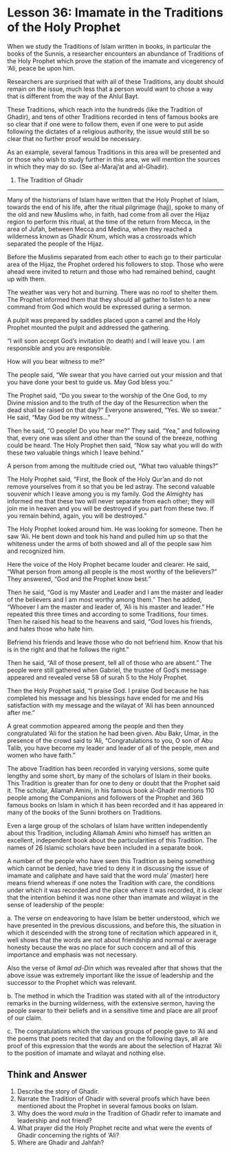 Lesson 36: Imamate in the Traditions of the Holy Prophet
========================================================

When we study the Traditions of Islam written in books, in particular
the books of the Sunnis, a researcher encounters an abundance of
Traditions of the Holy Prophet which prove the station of the imamate
and vicegerency of ‘Ali, peace be upon him.

Researchers are surprised that with ail of these Traditions, any doubt
should remain on the issue, much less that a person would want to chose
a way that is different from the way of the Ahlul Bayt.

These Traditions, which reach into the hundreds (like the Tradition of
Ghadir), and tens of other Traditions recorded in tens of famous books
are so clear that if one were to follow them, even if one were to put
aside following the dictates of a religious authority, the issue would
still be so clear that no further proof would be necessary.

As an example, several famous Traditions in this area will be presented
and or those who wish to study further in this area, we will mention the
sources in which they may do so. (See al-Maraj’at and al-Ghadir).

1. The Tradition of Ghadir
--------------------------

Many of the historians of Islam have written that the Holy Prophet of
Islam, towards the end of his life, after the ritual pilgrimage (hajj),
spoke to many of the old and new Muslims who, in faith, had come from
all over the Hijaz region to perform this ritual, at the time of the
return from Mecca, in the area of Jufah, between Mecca and Medina, when
they reached a wilderness known as Ghadir Khum, which was a crossroads
which separated the people of the Hijaz.

Before the Muslims separated from each other to each go to their
particular area of the Hijaz, the Prophet ordered his followers to stop.
Those who were ahead were invited to return and those who had remained
behind, caught up with them.

The weather was very hot and burning. There was no roof to shelter them.
The Prophet informed them that they should all gather to listen to a new
command from God which would be expressed during a sermon.

A pulpit was prepared by saddles placed upon a camel and the Holy
Prophet mounted the pulpit and addressed the gathering.

“I will soon accept God’s invitation (to death) and I will leave you. I
am responsible and you are responsible.

How will you bear witness to me?”

The people said, “We swear that you have carried out your mission and
that you have done your best to guide us. May God bless you.”

The Prophet said, “Do you swear to the worship of the One God, to my
Divine mission and to the truth of the day of the Resurrection when the
dead shall be raised on that day?” Everyone answered, “Yes. We so
swear.” He said, “May God be my witness...”

Then he said, “O people! Do you hear me?” They said, “Yea,” and
following that, every one was silent and other than the sound of the
breeze, nothing could be heard. The Holy Prophet then said, “Now say
what you will do with these two valuable things which I leave behind.”

A person from among the multitude cried out, “What two valuable things?”

The Holy Prophet said, “First, the Book of the Holy Qur’an and do not
remove yourselves from it so that you be led astray. The second valuable
souvenir which I leave among you is my family. God the Almighty has
informed me that these two will never separate from each other; they
will join me in heaven and you will be destroyed if you part from these
two. If you remain behind, again, you will be destroyed.”

The Holy Prophet looked around him. He was looking for someone. Then he
saw ‘Ali. He bent down and took his hand and pulled him up so that the
whiteness under the arms of both showed and all of the people saw him
and recognized him.

Here the voice of the Holy Prophet became louder and clearer. He said,
“What person from among all people is the most worthy of the
believers?”  
 They answered, “God and the Prophet know best.”

Then he said, “God is my Master and Leader and I am the master and
leader of the believers and I am most worthy among them.” Then he added,
“Whoever I am the master and leader of, ‘Ali is his master and leader.”
He repeated this three times and according to some Traditions, four
times. Then he raised his head to the heavens and said, “God loves his
friends, and hates those who hate him.

Befriend his friends and leave those who do not befriend him. Know that
his is in the right and that he follows the right.”

Then he said, “All of those present, tell all of those who are absent.”
The people were still gathered when Gabriel, the trustee of God’s
message appeared and revealed verse 58 of surah 5 to the Holy Prophet.

Then the Holy Prophet said, “I praise God. I praise God because he has
completed his message and his blessings have ended for me and His
satisfaction with my message and the wilayat of ‘Ali has been announced
after me.”

A great commotion appeared among the people and then they congratulated
‘Ali for the station he had been given. Abu Bakr, Umar, in the presence
of the crowd said to ‘Ali, “Congratulations to you, O son of Abu Talib,
you have become my leader and leader of all of the people, men and women
who have faith.”

The above Tradition has been recorded in varying versions, some quite
lengthy and some short, by many of the scholars of Islam in their books.
This Tradition is greater than for one to deny or doubt that the Prophet
said it. The scholar, Allamah Amini, in his famous book al-Ghadir
mentions 110 people among the Companions and followers of the Prophet
and 360 famous books on Islam in which it has been recorded and it has
appeared in many of the books of the Sunni brothers on Traditions.

Even a large group of the scholars of Islam have written independently
about this Tradition, including Allamah Amini who himself has written an
excellent, independent book about the particularities of this Tradition.
The names of 26 Islamic scholars have been included in a separate book.

A number of the people who have seen this Tradition as being something
which cannot be denied, have tried to deny it in discussing the issue of
imamate and caliphate and have said that the word mula’ (master) here
means friend whereas if one notes the Tradition with care, the
conditions under which it was recorded and the place where it was
recorded, it is clear that the intention behind it was none other than
imamate and wilayat in the sense of leadership of the people:

a. The verse on endeavoring to have Islam be better understood, which we
have presented in the previous discussions, and before this, the
situation in which it descended with the strong tone of recitation which
appeared in it, well shows that the words are not about friendship and
normal or average honesty because the was no place for such concern and
all of this importance and emphasis was not necessary.

Also the verse of *Ikmal ad-Din* which was revealed after that shows
that the above issue was extremely important like the issue of
leadership and the successor to the Prophet which was relevant.

b. The method in which the Tradition was stated with all of the
introductory remarks in the burning wilderness, with the extensive
sermon, having the people swear to their beliefs and in a sensitive time
and place are all proof of our claim.

c. The congratulations which the various groups of people gave to ‘Ali
and the poems that poets recited that day and on the following days, all
are proof of this expression that the words are about the selection of
Hazrat ‘Ali to the position of imamate and wilayat and nothing else.

Think and Answer
----------------

1. Describe the story of Ghadir.  
 2. Narrate the Tradition of Ghadir with several proofs which have been
mentioned about the Prophet in several famous books on Islam.  
 3. Why does the word *mula* in the Tradition of Ghadir refer to imamate
and leadership and not friend?  
 4. What prayer did the Holy Prophet recite and what were the events of
Ghadir concerning the rights of ‘Ali?  
 5. Where are Ghadir and Jahfah?


